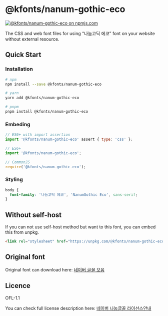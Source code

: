 # @kfonts/nanum-gothic-eco

[![@kfonts/nanum-gothic-eco on npmjs.com](https://img.shields.io/npm/v/%40kfonts%2Fnanum-gothic-eco)](https://www.npmjs.com/package/@kfonts/nanum-gothic-eco)

The CSS and web font files for using &OpenCurlyDoubleQuote;나눔고딕 에코&CloseCurlyDoubleQuote; font on your website without external resource.

## Quick Start

### Installation

```sh
# npm
npm install --save @kfonts/nanum-gothic-eco

# yarn
yarn add @kfonts/nanum-gothic-eco

# pnpm
pnpm install @kfonts/nanum-gothic-eco
```

### Embeding

```js
// ES6+ with import assertion
import '@kfonts/nanum-gothic-eco' assert { type: 'css' };

// ES6+
import '@kfonts/nanum-gothic-eco';

// CommonJS
require('@kfonts/nanum-gothic-eco');
```

### Styling

```css
body {
  font-family: '나눔고딕 에코', 'NanumGothic Eco', sans-serif;
}
```

## Without self-host

If you can not use self-host method but want to this font, you can embed this from unpkg.

```html
<link rel="stylesheet" href="https://unpkg.com/@kfonts/nanum-gothic-eco/index.css" />
```

## Original font

Original font can download here: [네이버 글꼴 모음](https://hangeul.naver.com/font)

## Licence

OFL-1.1

You can check full license description here: [네이버 나눔글꼴 라이선스안내](https://help.naver.com/service/30016/contents/18088?osType=PC&lang=ko)
